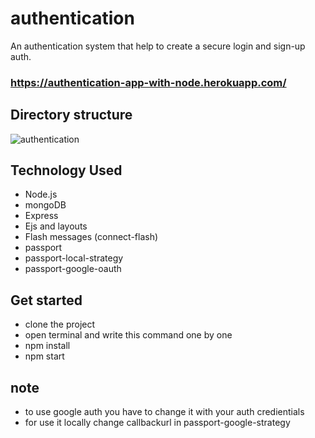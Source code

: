# authentication
An authentication system that help to create a secure login and sign-up auth.

### https://authentication-app-with-node.herokuapp.com/

## Directory structure
![authentication](https://user-images.githubusercontent.com/89356818/155896232-f0bc8915-521d-4d46-b619-9cd0761bd5fe.jpeg)

## Technology Used 
- Node.js
- mongoDB
- Express
- Ejs and layouts
- Flash messages (connect-flash)
- passport
- passport-local-strategy
- passport-google-oauth

## Get started
- clone the project
- open terminal and write this command one by one
- npm install
- npm start

## note 
- to use google auth you have to change it with your auth credientials 
- for use it locally change callbackurl in passport-google-strategy
